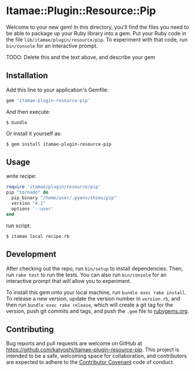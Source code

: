 # Itamae::Plugin::Resource::Pip

Welcome to your new gem! In this directory, you'll find the files you need to be able to package up your Ruby library into a gem. Put your Ruby code in the file `lib/itamae/plugin/resource/pip`. To experiment with that code, run `bin/console` for an interactive prompt.

TODO: Delete this and the text above, and describe your gem

## Installation

Add this line to your application's Gemfile:

```ruby
gem 'itamae-plugin-resource-pip'
```

And then execute:

    $ bundle

Or install it yourself as:

    $ gem install itamae-plugin-resource-pip

## Usage

write recipe:
```ruby
require 'itamae/plugin/resource/pip'
pip "tornado" do
  pip_binary "/home/user/.pyenv/shims/pip"
  version "4.1"
  options '--user'
end
```

run script:
```console
$ itamae local recipe.rb
```

## Development

After checking out the repo, run `bin/setup` to install dependencies. Then, run `rake test` to run the tests. You can also run `bin/console` for an interactive prompt that will allow you to experiment.

To install this gem onto your local machine, run `bundle exec rake install`. To release a new version, update the version number in `version.rb`, and then run `bundle exec rake release`, which will create a git tag for the version, push git commits and tags, and push the `.gem` file to [rubygems.org](https://rubygems.org).

## Contributing

Bug reports and pull requests are welcome on GitHub at https://github.com/katyoshi/itamae-plugin-resource-pip. This project is intended to be a safe, welcoming space for collaboration, and contributors are expected to adhere to the [Contributor Covenant](contributor-covenant.org) code of conduct.

